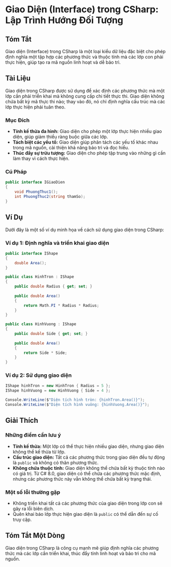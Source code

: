 <!--
Meta Description: # Giao Diện (Interface) trong CSharp: Lập Trình Hướng Đối Tượng ## Tóm Tắt Giao diện (Interface) trong CSharp là một loại kiểu dữ liệu đặc biệt cho ph...
Meta Keywords: diện, giao, các, lớp, public
-->

# Giao Diện (Interface) trong CSharp: Lập Trình Hướng Đối Tượng

## Tóm Tắt
Giao diện (Interface) trong CSharp là một loại kiểu dữ liệu đặc biệt cho phép định nghĩa một tập hợp các phương thức và thuộc tính mà các lớp con phải thực hiện, giúp tạo ra mã nguồn linh hoạt và dễ bảo trì.

## Tài Liệu
Giao diện trong CSharp được sử dụng để xác định các phương thức mà một lớp cần phải triển khai mà không cung cấp chi tiết thực thi. Giao diện không chứa bất kỳ mã thực thi nào; thay vào đó, nó chỉ định nghĩa cấu trúc mà các lớp thực hiện phải tuân theo. 

### Mục Đích
- **Tính kế thừa đa hình:** Giao diện cho phép một lớp thực hiện nhiều giao diện, giúp giảm thiểu ràng buộc giữa các lớp.
- **Tách biệt các yếu tố:** Giao diện giúp phân tách các yếu tố khác nhau trong mã nguồn, cải thiện khả năng bảo trì và đọc hiểu.
- **Thúc đẩy sự trừu tượng:** Giao diện cho phép tập trung vào những gì cần làm thay vì cách thực hiện.

### Cú Pháp
```csharp
public interface IGiaoDien
{
    void PhuongThuc1();
    int PhuongThuc2(string thamSo);
}
```

## Ví Dụ
Dưới đây là một số ví dụ minh họa về cách sử dụng giao diện trong CSharp:

### Ví dụ 1: Định nghĩa và triển khai giao diện
```csharp
public interface IShape
{
    double Area();
}

public class HinhTron : IShape
{
    public double Radius { get; set; }
    
    public double Area()
    {
        return Math.PI * Radius * Radius;
    }
}

public class HinhVuong : IShape
{
    public double Side { get; set; }
    
    public double Area()
    {
        return Side * Side;
    }
}
```

### Ví dụ 2: Sử dụng giao diện
```csharp
IShape hinhTron = new HinhTron { Radius = 5 };
IShape hinhVuong = new HinhVuong { Side = 4 };

Console.WriteLine($"Diện tích hình tròn: {hinhTron.Area()}");
Console.WriteLine($"Diện tích hình vuông: {hinhVuong.Area()}");
```

## Giải Thích
### Những điểm cần lưu ý
- **Tính kế thừa:** Một lớp có thể thực hiện nhiều giao diện, nhưng giao diện không thể kế thừa từ lớp.
- **Cấu trúc giao diện:** Tất cả các phương thức trong giao diện đều tự động là `public` và không có thân phương thức.
- **Không chứa thuộc tính:** Giao diện không thể chứa bất kỳ thuộc tính nào có giá trị. Từ C# 8.0, giao diện có thể chứa các phương thức mặc định, nhưng các phương thức này vẫn không thể chứa bất kỳ trạng thái.

### Một số lỗi thường gặp
- Không triển khai tất cả các phương thức của giao diện trong lớp con sẽ gây ra lỗi biên dịch.
- Quên khai báo lớp thực hiện giao diện là `public` có thể dẫn đến sự cố truy cập.

## Tóm Tắt Một Dòng
Giao diện trong CSharp là công cụ mạnh mẽ giúp định nghĩa các phương thức mà các lớp cần triển khai, thúc đẩy tính linh hoạt và bảo trì cho mã nguồn.
